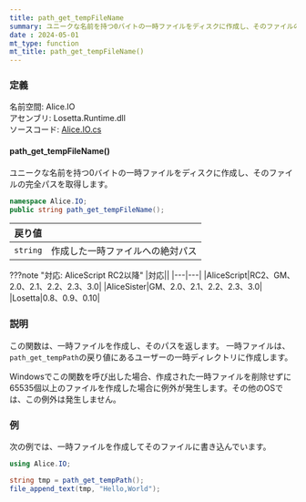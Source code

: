 ```yaml
---
title: path_get_tempFileName
summary: ユニークな名前を持つ0バイトの一時ファイルをディスクに作成し、そのファイルの絶対パスを取得します。
date : 2024-05-01
mt_type: function
mt_title: path_get_tempFileName()
---
```


### 定義
名前空間: Alice.IO<br/>
アセンブリ: Losetta.Runtime.dll<br/>
ソースコード: [Alice.IO.cs](https://github.com/WSOFT-Project/Losetta/blob/master/Losetta.Runtime/Alice.IO.cs)

#### path_get_tempFileName()

ユニークな名前を持つ0バイトの一時ファイルをディスクに作成し、そのファイルの完全パスを取得します。

```cs title="AliceScript"
namespace Alice.IO;
public string path_get_tempFileName();
```

|戻り値| |
|-|-|
|`string`|作成した一時ファイルへの絶対パス|

???note "対応: AliceScript RC2以降"
    |対応||
    |---|---|
    |AliceScript|RC2、GM、2.0、2.1、2.2、2.3、3.0|
    |AliceSister|GM、2.0、2.1、2.2、2.3、3.0|
    |Losetta|0.8、0.9、0.10|

### 説明
この関数は、一時ファイルを作成し、そのパスを返します。
一時ファイルは、`path_get_tempPath`の戻り値にあるユーザーの一時ディレクトリに作成します。

Windowsでこの関数を呼び出した場合、作成された一時ファイルを削除せずに65535個以上のファイルを作成した場合に例外が発生します。その他のOSでは、この例外は発生しません。

### 例
次の例では、一時ファイルを作成してそのファイルに書き込んでいます。

```cs title="AliceScript"
using Alice.IO;

string tmp = path_get_tempPath();
file_append_text(tmp, "Hello,World");
```